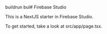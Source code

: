 buildrun bul# Firebase Studio

This is a NextJS starter in Firebase Studio.

To get started, take a look at src/app/page.tsx.
